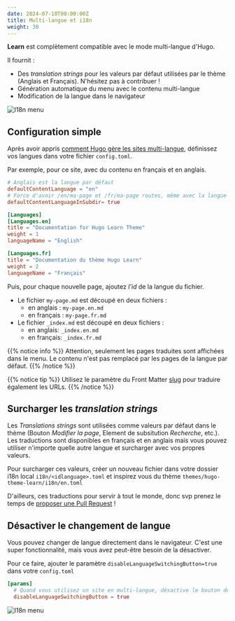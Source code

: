 ```yaml
---
date: 2024-07-10T00:00:00Z
title: Multi-langue et i18n
weight: 30
---
```


**Learn** est complètement compatible avec le mode multi-langue d'Hugo.

Il fournit :

- Des *translation strings* pour les valeurs par défaut utilisées par le thème (Anglais et Français). N'hésitez pas à contribuer !
- Génération automatique du menu avec le contenu multi-langue
- Modification de la langue dans le navigateur

![I18n menu](/en/cont/i18n/images/i18n-menu.gif)

## Configuration simple

Après avoir appris [comment Hugo gère les sites multi-langue](https://gohugo.io/content-management/multilingual), définissez vos langues dans votre fichier `config.toml`.

Par exemple, pour ce site, avec du contenu en français et en anglais.

```toml
# Anglais est la langue par défaut
defaultContentLanguage = "en"
# Force d'avoir /en/ma-page et /fr/ma-page routes, même avec la langue par défaut.
defaultContentLanguageInSubdir= true

[Languages]
[Languages.en]
title = "Documentation for Hugo Learn Theme"
weight = 1
languageName = "English"

[Languages.fr]
title = "Documentation du thème Hugo Learn"
weight = 2
languageName = "Français"
```

Puis, pour chaque nouvelle page, ajoutez *l'id* de la langue du fichier.

- Le fichier `my-page.md` est découpé en deux fichiers :
    - en anglais : `my-page.en.md`
    - en français : `my-page.fr.md`
- Le fichier `_index.md` est découpé en deux fichiers :
    - en anglais: `_index.en.md`
    - en français: `_index.fr.md`

{{% notice info %}}
Attention, seulement les pages traduites sont affichées dans le menu. Le contenu n'est pas remplacé par les pages de la langue par défaut.
{{% /notice %}}

{{% notice tip %}}
Utilisez le paramètre du Front Matter [slug](https://gohugo.io/content-management/multilingual/#translate-your-content) pour traduire également les URLs.
{{% /notice %}}

## Surcharger les *translation strings*

Les *Translations strings* sont utilisées comme valeurs par défaut dans le thème (Bouton *Modifier la page*, Element de subsitution *Recherche*, etc.). Les traductions sont disponibles en français et en anglais mais vous pouvez utiliser n'importe quelle autre langue et surcharger avec vos propres valeurs.

Pour surcharger ces valeurs, créer un nouveau fichier dans votre dossier i18n local `i18n/<idlanguage>.toml` et inspirez vous du thème `themes/hugo-theme-learn/i18n/en.toml` 

D'ailleurs, ces traductions pour servir à tout le monde, donc svp prenez le temps de [proposer une Pull Request](https://github.com/matcornic/hugo-theme-learn/pulls) ! 

## Désactiver le changement de langue

Vous pouvez changer de langue directement dans le navigateur. C'est une super fonctionnalité, mais vous avez peut-être besoin de la désactiver. 

Pour ce faire, ajouter le paramètre `disableLanguageSwitchingButton=true` dans votre `config.toml`

```toml
[params]
  # Quand vous utilisez un site en multi-langue, désactive le bouton de changment de langue.
  disableLanguageSwitchingButton = true
```

![I18n menu](/en/cont/i18n/images/i18n-menu.gif)